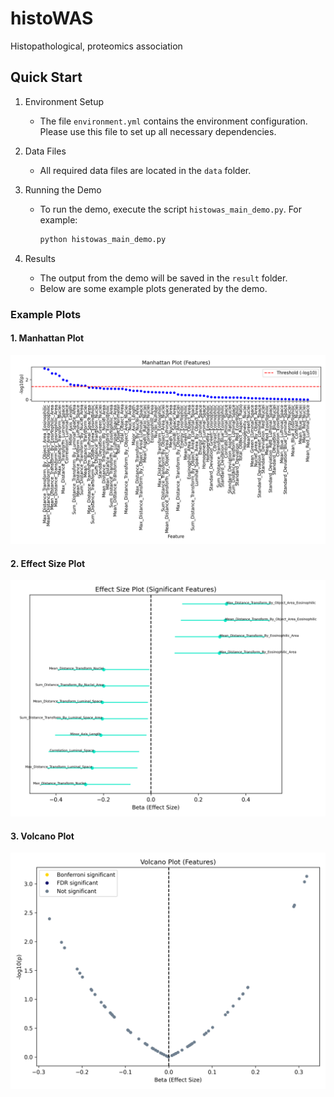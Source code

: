  
# histoWAS
Histopathological, proteomics association

## Quick Start

1. Environment Setup
   - The file `environment.yml` contains the environment configuration. Please use this file to set up all necessary dependencies.

2. Data Files
   - All required data files are located in the `data` folder.

3. Running the Demo
   - To run the demo, execute the script `histowas_main_demo.py`. For example:
     ```bash
     python histowas_main_demo.py
     ```

4. Results
   - The output from the demo will be saved in the `result` folder.
   - Below are some example plots generated by the demo.

   
### Example Plots

#### 1. Manhattan Plot
<img src="result/Manhattan_demo.png" alt="Manhattan Plot" width="800"/>

#### 2. Effect Size Plot
<img src="result/EffectSize_demo.png" alt="Effect Size Plot" width="800"/>

#### 3. Volcano Plot
<img src="result/Volcano_demo.png" alt="Volcano Plot" width="800"/>
